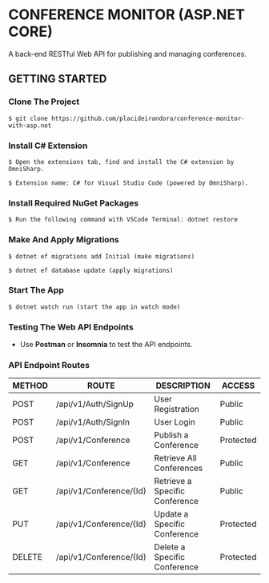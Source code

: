 # CONFERENCE MONITOR (ASP.NET CORE)
A back-end RESTful Web API for publishing and managing conferences.

## GETTING STARTED

### Clone The Project

```
$ git clone https://github.com/placideirandora/conference-monitor-with-asp.net
```

### Install C# Extension

```
$ Open the extensions tab, find and install the C# extension by OmniSharp. 
```
```
$ Extension name: C# for Visual Studio Code (powered by OmniSharp).
```

### Install Required NuGet Packages

```
$ Run the following command with VSCode Terminal: dotnet restore
```

### Make And Apply Migrations

```
$ dotnet ef migrations add Initial (make migrations)
```
```
$ dotnet ef database update (apply migrations)
```

### Start The App

```
$ dotnet watch run (start the app in watch mode)
```

### Testing The Web API Endpoints

- Use **Postman** or **Insomnia** to test the API endpoints.

### API Endpoint Routes

| METHOD | ROUTE | DESCRIPTION | ACCESS |
|--------|----------------|-------------|-----------------|
|  POST  | /api/v1/Auth/SignUp | User Registration | Public |
|  POST  | /api/v1/Auth/SignIn | User Login | Public |
|  POST  | /api/v1/Conference | Publish a Conference | Protected |
|  GET  | /api/v1/Conference | Retrieve All Conferences | Public |
|  GET  | /api/v1/Conference/{Id} | Retrieve a Specific Conference | Public |
|  PUT  | /api/v1/Conference/{Id} | Update a Specific Conference | Protected |
|  DELETE | /api/v1/Conference/{Id} | Delete a Specific Conference | Protected |